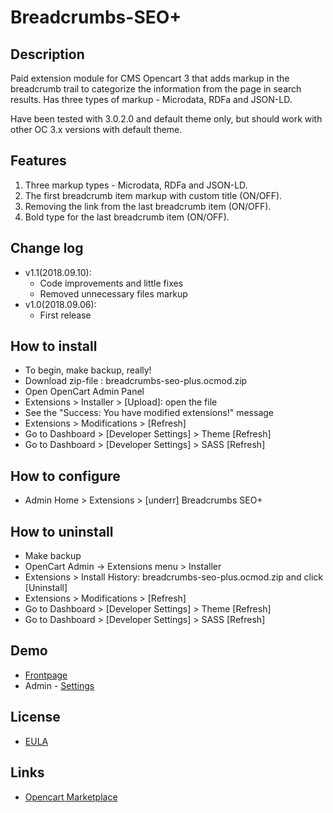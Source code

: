 # Breadcrumbs-SEO+

## Description
Paid extension module for CMS Opencart 3 that adds markup in the breadcrumb trail to categorize the information from the page in search results. Has three types of markup - Microdata, RDFa and JSON-LD.

Have been tested with 3.0.2.0 and default theme only, but should work with other OC 3.x versions with default theme.

## Features
1. Three markup types - Microdata, RDFa and JSON-LD.
2. The first breadcrumb item markup with custom title (ON/OFF).
3. Removing the link from the last breadcrumb item (ON/OFF).
4. Bold type for the last breadcrumb item (ON/OFF).

## Change log
* v1.1(2018.09.10):
  * Code improvements and little fixes
  * Removed unnecessary files markup
* v1.0(2018.09.06):
  * First release

## How to install
* To begin, make backup, really!
* Download zip-file : breadcrumbs-seo-plus.ocmod.zip
* Open OpenCart Admin Panel
* Extensions > Installer > [Upload]: open the file
* See the "Success: You have modified extensions!" message
* Extensions > Modifications > [Refresh]
* Go to Dashboard > [Developer Settings] > Theme [Refresh]
* Go to Dashboard > [Developer Settings] > SASS [Refresh]

## How to configure
* Admin Home > Extensions > [underr] Breadcrumbs SEO+

## How to uninstall
* Make backup
* OpenCart Admin -> Extensions menu > Installer
* Extensions > Install History: breadcrumbs-seo-plus.ocmod.zip and click [Uninstall]
* Extensions > Modifications > [Refresh]
* Go to Dashboard > [Developer Settings] > Theme [Refresh]
* Go to Dashboard > [Developer Settings] > SASS [Refresh]

## Demo
* [Frontpage](http://051c5f20.freevar.com/www/plus)
* Admin - [Settings](http://051c5f20.freevar.com/www/plus/admin/index.php?route=extension/module/breadcrumbs_seo)

## License
* [EULA](https://raw.githubusercontent.com/underr-ua/ocmod3-breadcrumbs-seo-plus/master/EULA.txt)

## Links
* [Opencart Marketplace](https://www.opencart.com/index.php?route==marketplace/extension/info&extension_id=35022)
